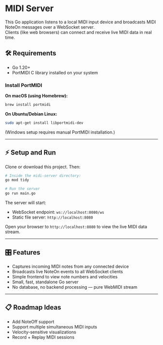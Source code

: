 

# MIDI Server

This Go application listens to a local MIDI input device and broadcasts MIDI NoteOn messages over a WebSocket server.  
Clients (like web browsers) can connect and receive live MIDI data in real time.

## 🛠 Requirements

- Go 1.20+
- PortMIDI C library installed on your system

### Install PortMIDI

**On macOS (using Homebrew):**

```bash
brew install portmidi
```

**On Ubuntu/Debian Linux:**

```bash
sudo apt-get install libportmidi-dev
```

(Windows setup requires manual PortMIDI installation.)

---

## ⚡ Setup and Run

Clone or download this project. Then:

```bash
# Inside the midi-server directory:
go mod tidy

# Run the server
go run main.go
```

The server will start:
- WebSocket endpoint: `ws://localhost:8080/ws`
- Static file server: `http://localhost:8080`

Open your browser to `http://localhost:8080` to view the live MIDI data stream.

---

## 🎛 Features

- Captures incoming MIDI notes from any connected device
- Broadcasts live NoteOn events to all WebSocket clients
- Simple frontend to view note numbers and velocities
- Small, fast, standalone Go server
- No database, no backend processing — pure WebMIDI stream

---

## 📋 Roadmap Ideas

- Add NoteOff support
- Support multiple simultaneous MIDI inputs
- Velocity-sensitive visualizations
- Record + Replay MIDI sessions